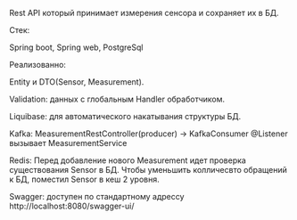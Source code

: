 Rest API который принимает измерения сенсора и сохраняет их в БД.

Стек:

Spring boot,
Spring web,
PostgreSql

Реализованно:

Entity и DTO(Sensor, Measurement).

Validation: 
данных с глобальным Handler обработчиком.

Liquibase: 
для автоматического накатывания структуры БД.

Kafka: 
MeasurementRestController(producer) -> KafkaConsumer @Listener вызывает MeasurementService

Redis:
Перед добавление нового Measurement идет проверка существования Sensor в БД.
Чтобы уменьшить колличесвто обращений к БД, поместил Sensor в кеш 2 уровня.

Swagger:
доступен по стандартному адрессу http://localhost:8080/swagger-ui/



